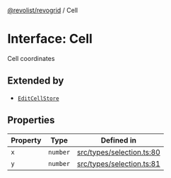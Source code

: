 [@revolist/revogrid](README.md) / Cell

# Interface: Cell

Cell coordinates

## Extended by

- [`EditCellStore`](Interface.EditCellStore.md)

## Properties

| Property | Type | Defined in |
| ------ | ------ | ------ |
| `x` | `number` | [src/types/selection.ts:80](https://github.com/revolist/revogrid/blob/424884a9332ccde4a5d40c39536fe61d1ccacbfc/src/types/selection.ts#L80) |
| `y` | `number` | [src/types/selection.ts:81](https://github.com/revolist/revogrid/blob/424884a9332ccde4a5d40c39536fe61d1ccacbfc/src/types/selection.ts#L81) |
